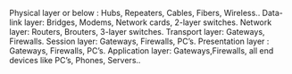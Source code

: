 Physical layer or below : Hubs, Repeaters, Cables, Fibers, Wireless..
Data-link layer: Bridges, Modems, Network cards, 2-layer switches.
Network layer: Routers, Brouters, 3-layer switches.
Transport layer: Gateways, Firewalls.
Session layer: Gateways, Firewalls, PC’s.
Presentation layer : Gateways, Firewalls, PC’s.
Application layer: Gateways,Firewalls, all end devices like PC’s, Phones, Servers..
